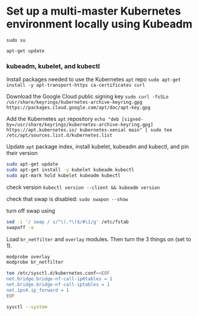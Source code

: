 # Set up a multi-master Kubernetes environment locally using Kubeadm

`sudo su`

`apt-get update`

### kubeadm, kubelet, and kubectl

Install packages needed to use the Kubernetes `apt` repo
`sudo apt-get install -y apt-transport-https ca-certificates curl`

Download the Google Cloud public signing key
`sudo curl -fsSLo /usr/share/keyrings/kubernetes-archive-keyring.gpg https://packages.cloud.google.com/apt/doc/apt-key.gpg`

Add the Kubernetes `apt` repository
`echo "deb [signed-by=/usr/share/keyrings/kubernetes-archive-keyring.gpg] https://apt.kubernetes.io/ kubernetes-xenial main" | sudo tee /etc/apt/sources.list.d/kubernetes.list`

Update `apt` package index, install kubelet, kubeadm and kubectl, and pin their version

```bash
sudo apt-get update
sudo apt-get install -y kubelet kubeadm kubectl
sudo apt-mark hold kubelet kubeadm kubectl
```

check version
`kubectl version --client && kubeadm version`

check that swap is disabled: `sudo swapon --show`

turn off swap using

```bash
sed -i '/ swap / s/^\(.*\)$/#\1/g' /etc/fstab
swapoff -a
```

Load `br_netfilter` and `overlay` modules. Then turn the 3 things on (set to 1).

```bash
modprobe overlay
modprobe br_netfilter

tee /etc/sysctl.d/kubernetes.conf<<EOF
net.bridge.bridge-nf-call-ip6tables = 1
net.bridge.bridge-nf-call-iptables = 1
net.ipv4.ip_forward = 1
EOF

sysctl --system
```
